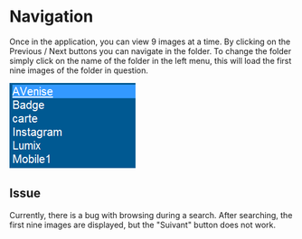# Navigation

Once in the application, you can view 9 images at a time.
By clicking on the Previous / Next buttons you can navigate in the folder.
To change the folder simply click on the name of the folder in the left menu, this will load the first nine images of the folder in question.


![](/docs/assets/menu.png)

## Issue

Currently, there is a bug with browsing during a search. After searching, the first nine images are displayed, but the "Suivant" button does not work. 